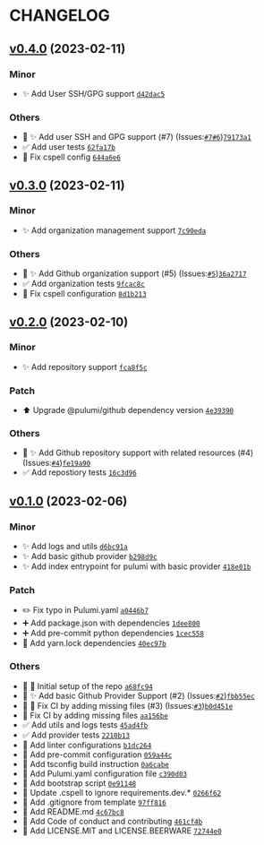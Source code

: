 # CHANGELOG

## [v0.4.0](https://github.com/rdeville-public/pulumi.github-repo-ts/compare/0.3.0...0.4.0) (2023-02-11)

### Minor

  * ✨ Add User SSH/GPG support [`d42dac5`](https://github.com/rdeville-public/pulumi.github-repo-ts/commit/d42dac5)

### Others

  * 🔀 ✨ Add user SSH and GPG support (#7) (Issues:[`#7`](https://github.com/rdeville-public/pulumi.github-repo-ts/issues/7)[`#6`](https://github.com/rdeville-public/pulumi.github-repo-ts/issues/6))[`79173a1`](https://github.com/rdeville-public/pulumi.github-repo-ts/commit/79173a1)
  * ✅ Add user tests [`62fa17b`](https://github.com/rdeville-public/pulumi.github-repo-ts/commit/62fa17b)
  * 🚨 Fix cspell config [`644a6e6`](https://github.com/rdeville-public/pulumi.github-repo-ts/commit/644a6e6)

## [v0.3.0](https://github.com/rdeville-public/pulumi.github-repo-ts/compare/0.2.0...0.3.0) (2023-02-11)

### Minor

  * ✨ Add organization management support [`7c90eda`](https://github.com/rdeville-public/pulumi.github-repo-ts/commit/7c90eda)

### Others

  * 🔀 ✨ Add Github organization support  (#5) (Issues:[`#5`](https://github.com/rdeville-public/pulumi.github-repo-ts/issues/5))[`36a2717`](https://github.com/rdeville-public/pulumi.github-repo-ts/commit/36a2717)
  * ✅ Add organization tests [`9fcac8c`](https://github.com/rdeville-public/pulumi.github-repo-ts/commit/9fcac8c)
  * 🚨 Fix cspell configuration [`8d1b213`](https://github.com/rdeville-public/pulumi.github-repo-ts/commit/8d1b213)

## [v0.2.0](https://github.com/rdeville-public/pulumi.github-repo-ts/compare/0.1.0...0.2.0) (2023-02-10)

### Minor

  * ✨ Add repository support [`fca8f5c`](https://github.com/rdeville-public/pulumi.github-repo-ts/commit/fca8f5c)

### Patch

  * ⬆️ Upgrade @pulumi/github dependency version [`4e39390`](https://github.com/rdeville-public/pulumi.github-repo-ts/commit/4e39390)

### Others

  * 🔀 ✨ Add Github repository support with related resources (#4) (Issues:[`#4`](https://github.com/rdeville-public/pulumi.github-repo-ts/issues/4))[`fe19a90`](https://github.com/rdeville-public/pulumi.github-repo-ts/commit/fe19a90)
  * ✅ Add repostiory tests [`16c3d96`](https://github.com/rdeville-public/pulumi.github-repo-ts/commit/16c3d96)

## [v0.1.0](https://github.com/rdeville-public/pulumi.github-repo-ts/compare/0.0.0...0.1.0) (2023-02-06)

### Minor

  * ✨ Add logs and utils [`d6bc91a`](https://github.com/rdeville-public/pulumi.github-repo-ts/commit/d6bc91a)
  * ✨ Add basic github provider [`b298d9c`](https://github.com/rdeville-public/pulumi.github-repo-ts/commit/b298d9c)
  * ✨ Add index entrypoint for pulumi with basic provider [`418e01b`](https://github.com/rdeville-public/pulumi.github-repo-ts/commit/418e01b)

### Patch

  * ✏️ Fix typo in Pulumi.yaml [`a0446b7`](https://github.com/rdeville-public/pulumi.github-repo-ts/commit/a0446b7)
  * ➕ Add package.json with dependencies [`1dee800`](https://github.com/rdeville-public/pulumi.github-repo-ts/commit/1dee800)
  * ➕ Add pre-commit python dependencies [`1cec558`](https://github.com/rdeville-public/pulumi.github-repo-ts/commit/1cec558)
  * 📌 Add yarn.lock dependencies [`40ec97b`](https://github.com/rdeville-public/pulumi.github-repo-ts/commit/40ec97b)

### Others

  * 🔀 🎉 Initial setup of the repo [`a68fc94`](https://github.com/rdeville-public/pulumi.github-repo-ts/commit/a68fc94)
  * 🔀 ✨ Add basic Github Provider Support (#2) (Issues:[`#2`](https://github.com/rdeville-public/pulumi.github-repo-ts/issues/2))[`fbb55ec`](https://github.com/rdeville-public/pulumi.github-repo-ts/commit/fbb55ec)
  * 🔀 💚 Fix CI by adding missing files (#3) (Issues:[`#3`](https://github.com/rdeville-public/pulumi.github-repo-ts/issues/3))[`b0d451e`](https://github.com/rdeville-public/pulumi.github-repo-ts/commit/b0d451e)
  * 💚 Fix CI by adding missing files [`aa156be`](https://github.com/rdeville-public/pulumi.github-repo-ts/commit/aa156be)
  * ✅ Add utils and logs tests [`45ad4fb`](https://github.com/rdeville-public/pulumi.github-repo-ts/commit/45ad4fb)
  * ✅ Add provider tests [`2210b13`](https://github.com/rdeville-public/pulumi.github-repo-ts/commit/2210b13)
  * 🔨 Add linter configurations [`b1dc264`](https://github.com/rdeville-public/pulumi.github-repo-ts/commit/b1dc264)
  * 🔨 Add pre-commit configuration [`059a44c`](https://github.com/rdeville-public/pulumi.github-repo-ts/commit/059a44c)
  * 🔨 Add tsconfig build instruction [`0a6cabe`](https://github.com/rdeville-public/pulumi.github-repo-ts/commit/0a6cabe)
  * 🔨 Add Pulumi.yaml configuration file [`c390d03`](https://github.com/rdeville-public/pulumi.github-repo-ts/commit/c390d03)
  * 🔨 Add bootstrap script [`0e91148`](https://github.com/rdeville-public/pulumi.github-repo-ts/commit/0e91148)
  * 🔨 Update .cspell to ignore requirements.dev.* [`0266f62`](https://github.com/rdeville-public/pulumi.github-repo-ts/commit/0266f62)
  * 🙈 Add .gitignore from template [`97ff816`](https://github.com/rdeville-public/pulumi.github-repo-ts/commit/97ff816)
  * 📝 Add README.md [`4c67bc8`](https://github.com/rdeville-public/pulumi.github-repo-ts/commit/4c67bc8)
  * 📝 Add Code of conduct and contributing [`461cf4b`](https://github.com/rdeville-public/pulumi.github-repo-ts/commit/461cf4b)
  * 📄 Add LICENSE.MIT and LICENSE.BEERWARE [`72744e0`](https://github.com/rdeville-public/pulumi.github-repo-ts/commit/72744e0)
